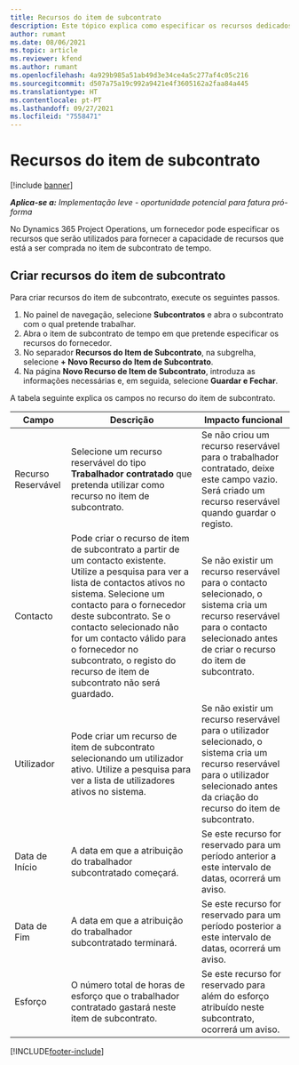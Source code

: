 ```yaml
---
title: Recursos do item de subcontrato
description: Este tópico explica como especificar os recursos dedicados do fornecedor para um item de subcontrato específico de tempo.
author: rumant
ms.date: 08/06/2021
ms.topic: article
ms.reviewer: kfend
ms.author: rumant
ms.openlocfilehash: 4a929b985a51ab49d3e34ce4a5c277af4c05c216
ms.sourcegitcommit: d507a75a19c992a9421e4f3605162a2faa84a445
ms.translationtype: HT
ms.contentlocale: pt-PT
ms.lasthandoff: 09/27/2021
ms.locfileid: "7558471"
---
```

# <a name="subcontract-line-resources"></a>Recursos do item de subcontrato

[!include [banner](../../includes/dataverse-preview.md)]

_**Aplica-se a:** Implementação leve - oportunidade potencial para fatura pró-forma_

No Dynamics 365 Project Operations, um fornecedor pode especificar os recursos que serão utilizados para fornecer a capacidade de recursos que está a ser comprada no item de subcontrato de tempo.

## <a name="create-subcontract-line-resources"></a>Criar recursos do item de subcontrato

Para criar recursos do item de subcontrato, execute os seguintes passos.

1. No painel de navegação, selecione **Subcontratos** e abra o subcontrato com o qual pretende trabalhar.
2. Abra o item de subcontrato de tempo em que pretende especificar os recursos do fornecedor.
3. No separador **Recursos do Item de Subcontrato**, na subgrelha, selecione **+ Novo Recurso do Item de Subcontrato**.
4. Na página **Novo Recurso de Item de Subcontrato**, introduza as informações necessárias e, em seguida, selecione **Guardar e Fechar**.

A tabela seguinte explica os campos no recurso do item de subcontrato.

| Campo | Descrição | Impacto funcional |
| ----- | ----------- | ----------------- |
| Recurso Reservável | Selecione um recurso reservável do tipo **Trabalhador contratado** que pretenda utilizar como recurso no item de subcontrato.| Se não criou um recurso reservável para o trabalhador contratado, deixe este campo vazio. Será criado um recurso reservável quando guardar o registo.  |
| Contacto | Pode criar o recurso de item de subcontrato a partir de um contacto existente. Utilize a pesquisa para ver a lista de contactos ativos no sistema. Selecione um contacto para o fornecedor deste subcontrato. Se o contacto selecionado não for um contacto válido para o fornecedor no subcontrato, o registo do recurso de item de subcontrato não será guardado.| Se não existir um recurso reservável para o contacto selecionado, o sistema cria um recurso reservável para o contacto selecionado antes de criar o recurso do item de subcontrato. |
| Utilizador | Pode criar um recurso de item de subcontrato selecionando um utilizador ativo. Utilize a pesquisa para ver a lista de utilizadores ativos no sistema.| Se não existir um recurso reservável para o utilizador selecionado, o sistema cria um recurso reservável para o utilizador selecionado antes da criação do recurso do item de subcontrato. |
| Data de Início | A data em que a atribuição do trabalhador subcontratado começará.| Se este recurso for reservado para um período anterior a este intervalo de datas, ocorrerá um aviso. |
| Data de Fim | A data em que a atribuição do trabalhador subcontratado terminará.| Se este recurso for reservado para um período posterior a este intervalo de datas, ocorrerá um aviso. |
| Esforço | O número total de horas de esforço que o trabalhador contratado gastará neste item de subcontrato.| Se este recurso for reservado para além do esforço atribuído neste subcontrato, ocorrerá um aviso. |


[!INCLUDE[footer-include](../../includes/footer-banner.md)]
